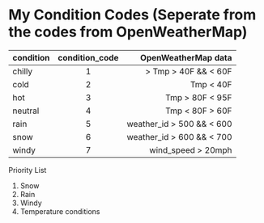 # My Condition Codes (Seperate from the codes from OpenWeatherMap)

| condition | condition_code | OpenWeatherMap data |
|-----------|:--------------:|--------------------:|
chilly | 1 | > Tmp > 40F && < 60F
cold | 2 | Tmp < 40F
hot | 3 | Tmp > 80F < 95F
neutral | 4 | Tmp < 80F > 60F
rain | 5 | weather_id > 500 && < 600
snow | 6 | weather_id > 600 && < 700
windy | 7 | wind_speed > 20mph

Priority List
1. Snow
2. Rain
3. Windy
4. Temperature conditions
